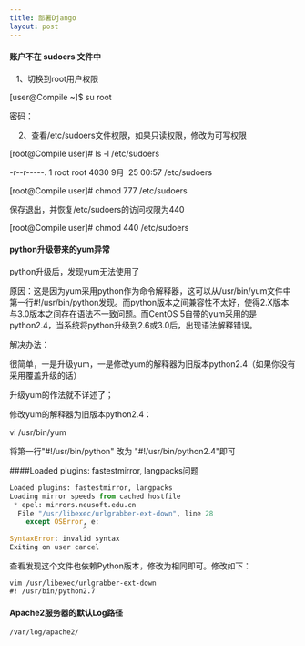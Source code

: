 ```yaml
---
title: 部署Django
layout: post
---
```




#### 账户不在 sudoers 文件中

   1、切换到root用户权限

[user@Compile ~]$ su root

密码：

    2、查看/etc/sudoers文件权限，如果只读权限，修改为可写权限

[root@Compile user]# ls -l /etc/sudoers

-r--r-----. 1 root root 4030 9月  25 00:57 /etc/sudoers

[root@Compile user]# chmod 777 /etc/sudoers

保存退出，并恢复/etc/sudoers的访问权限为440

[root@Compile user]# chmod 440 /etc/sudoers



#### python升级带来的yum异常

python升级后，发现yum无法使用了

原因：这是因为yum采用python作为命令解释器，这可以从/usr/bin/yum文件中第一行#!/usr/bin/python发现。而python版本之间兼容性不太好，使得2.X版本与3.0版本之间存在语法不一致问题。而CentOS 5自带的yum采用的是python2.4，当系统将python升级到2.6或3.0后，出现语法解释错误。

解决办法：

很简单，一是升级yum，一是修改yum的解释器为旧版本python2.4（如果你没有采用覆盖升级的话）

升级yum的作法就不详述了；

修改yum的解释器为旧版本python2.4：

vi /usr/bin/yum

将第一行"#!/usr/bin/python" 改为 "#!/usr/bin/python2.4"即可



####Loaded plugins: fastestmirror, langpacks问题

```python
Loaded plugins: fastestmirror, langpacks
Loading mirror speeds from cached hostfile
 * epel: mirrors.neusoft.edu.cn
  File "/usr/libexec/urlgrabber-ext-down", line 28
    except OSError, e:
                  ^
SyntaxError: invalid syntax
Exiting on user cancel

```

查看发现这个文件也依赖Python版本，修改为相同即可。修改如下：

```
vim /usr/libexec/urlgrabber-ext-down
#! /usr/bin/python2.7
```
#### Apache2服务器的默认Log路径

```shell
/var/log/apache2/
```

